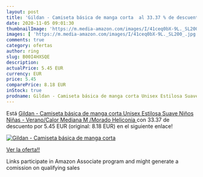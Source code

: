 ```yaml
---
layout: post
title: 'Gildan - Camiseta básica de manga corta  al 33.37 % de descuento'
date: 2020-11-05 09:01:30
thumbnailImage: 'https://m.media-amazon.com/images/I/41ceq0bX-9L._SL200_.jpg'
images: [ 'https://m.media-amazon.com/images/I/41ceq0bX-9L._SL200_.jpg' ]
comments: true
category: ofertas
author: ring
slug: B00I4HXSQE
description:
actualPrice: 5.45 EUR
currency: EUR
price: 5.45
comparePrice: 8.18 EUR
inStock: true
prodname: Gildan - Camiseta básica de manga corta Unisex Estilosa Suave Niños Niñas - Verano/Calor  Mediana  M /Morado Heliconia 
---
```


Está [Gildan - Camiseta básica de manga corta Unisex Estilosa Suave Niños Niñas - Verano/Calor  Mediana  M /Morado Heliconia ](https://www.amazon.es/dp/B00I4HXSQE/?tag=tolees-21) con 33.37 de descuento por 5.45 EUR (original: 8.18 EUR) en el siguiente enlace!

[![Gildan - Camiseta básica de manga corta ](https://m.media-amazon.com/images/I/41ceq0bX-9L._SL200_.jpg)](https://www.amazon.es/dp/B00I4HXSQE/?tag=tolees-21)

[Ver la oferta!!](https://www.amazon.es/dp/B00I4HXSQE/?tag=tolees-21)

Links participate in Amazon Associate program and might generate a comission on qualifying sales


